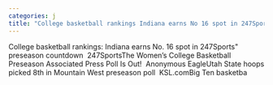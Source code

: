 ```yaml
---
categories: j
title: "College basketball rankings Indiana earns No 16 spot in 247Sports preseason countdown  247Sports"
---
```

College basketball rankings: Indiana earns No. 16 spot in 247Sports" preseason countdown&nbsp;&nbsp;247SportsThe Women’s College Basketball Preseason Associated Press Poll Is Out!&nbsp;&nbsp;Anonymous EagleUtah State hoops picked 8th in Mountain West preseason poll&nbsp;&nbsp;KSL.comBig Ten basketba